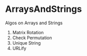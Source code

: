 # ArraysAndStrings
Algos on Arrays and Strings
1. Matrix Rotation
2. Check Permutation
3. Unique String
4. URLify

